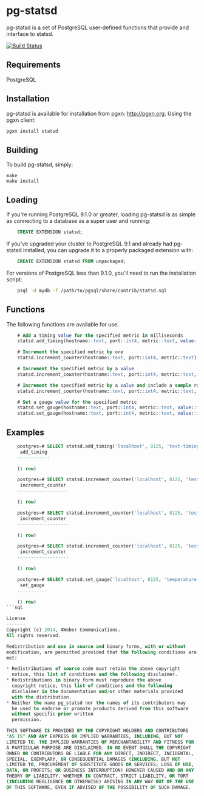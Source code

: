 pg-statsd
=========
pg-statsd is a set of PostgreSQL user-defined functions that provide
and interface to statsd.

[![Build Status](https://travis-ci.org/aweber/pg_statsd.svg?branch=master)](https://travis-ci.org/aweber/pg-statsd)

Requirements
------------
PostgreSQL

Installation
------------
pg-statsd is available for installation from pgxn: http://pgxn.org. Using the pgxn client:

```bash
pgxn install statsd
```

Building
--------
To build pg-statsd, simply:

	make
	make install

Loading
-------

If you're running PostgreSQL 9.1.0 or greater, loading pg-statsd is as simple
as connecting to a database as a super user and running:

```sql
    CREATE EXTENSION statsd;
```

If you've upgraded your cluster to PostgreSQL 9.1 and already had pg-statsd
installed, you can upgrade it to a properly packaged extension with:

```sql
    CREATE EXTENSION statsd FROM unpackaged;
```

For versions of PostgreSQL less than 9.1.0, you'll need to run the
installation script:

```bash
    psql -d mydb -f /path/to/pgsql/share/contrib/statsd.sql
```

Functions
---------
The following functions are available for use.

```sql
	# Add a timing value for the specified metric in milliseconds
	statsd.add_timing(hostname::text, port::int4, metric::text, value::int4)

	# Increment the specified metric by one
	statsd.increment_counter(hostname::text, port::int4, metric::text)

	# Increment the specified metric by a value
	statsd.increment_counter(hostname::text, port::int4, metric::text, value::int4)

	# Increment the specified metric by a value and include a sample rate
	statsd.increment_counter(hostname::text, port::int4, metric::text, value::int4, sample::float8)

	# Set a gauge value for the specified metric
	statsd.set_gauge(hostname::text, port::int4, metric::text, value::float8)
	statsd.set_gauge(hostname::text, port::int4, metric::text, value::int4)
```

Examples
--------

```sql
	postgres=# SELECT statsd.add_timing('localhost', 8125, 'test-timing1', 70);
	 add_timing
	------------

	(1 row)

	postgres=# SELECT statsd.increment_counter('localhost', 8125, 'test-counter-1');
	 increment_counter
	-------------------

	(1 row)

	postgres=# SELECT statsd.increment_counter('localhost', 8125, 'test-counter-1', 5);
	 increment_counter
	-------------------

	(1 row)

	postgres=# SELECT statsd.increment_counter('localhost', 8125, 'test-counter-1', 5, 0.25);
	 increment_counter
	-------------------

	(1 row)

	postgres=# SELECT statsd.set_gauge('localhost', 8125, 'temperature', 98.7);
	 set_gauge
	-----------

	(1 row)
```sql

License
-------
Copyright (c) 2014, AWeber Communications.
All rights reserved.

Redistribution and use in source and binary forms, with or without
modification, are permitted provided that the following conditions are
met:

* Redistributions of source code must retain the above copyright
  notice, this list of conditions and the following disclaimer.
* Redistributions in binary form must reproduce the above
  copyright notice, this list of conditions and the following
  disclaimer in the documentation and/or other materials provided
  with the distribution.
* Neither the name pg_statsd nor the names of its contributors may
  be used to endorse or promote products derived from this software
  without specific prior written
  permission.

THIS SOFTWARE IS PROVIDED BY THE COPYRIGHT HOLDERS AND CONTRIBUTORS
"AS IS" AND ANY EXPRESS OR IMPLIED WARRANTIES, INCLUDING, BUT NOT
LIMITED TO, THE IMPLIED WARRANTIES OF MERCHANTABILITY AND FITNESS FOR
A PARTICULAR PURPOSE ARE DISCLAIMED. IN NO EVENT SHALL THE COPYRIGHT
OWNER OR CONTRIBUTORS BE LIABLE FOR ANY DIRECT, INDIRECT, INCIDENTAL,
SPECIAL, EXEMPLARY, OR CONSEQUENTIAL DAMAGES (INCLUDING, BUT NOT
LIMITED TO, PROCUREMENT OF SUBSTITUTE GOODS OR SERVICES; LOSS OF USE,
DATA, OR PROFITS; OR BUSINESS INTERRUPTION) HOWEVER CAUSED AND ON ANY
THEORY OF LIABILITY, WHETHER IN CONTRACT, STRICT LIABILITY, OR TORT
(INCLUDING NEGLIGENCE OR OTHERWISE) ARISING IN ANY WAY OUT OF THE USE
OF THIS SOFTWARE, EVEN IF ADVISED OF THE POSSIBILITY OF SUCH DAMAGE.
